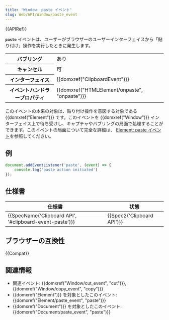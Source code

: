 ```yaml
---
title: 'Window: paste イベント'
slug: Web/API/Window/paste_event
---
```


{{APIRef}}

**`paste`** イベントは、ユーザーがブラウザーのユーザーインターフェイスから「貼り付け」操作を実行したときに発生します。

<table class="properties">
  <tbody>
    <tr>
      <th scope="row">バブリング</th>
      <td>あり</td>
    </tr>
    <tr>
      <th scope="row">キャンセル</th>
      <td>可</td>
    </tr>
    <tr>
      <th scope="row">インターフェイス</th>
      <td>{{domxref("ClipboardEvent")}}</td>
    </tr>
    <tr>
      <th scope="row">イベントハンドラープロパティ</th>
      <td>{{domxref("HTMLElement/onpaste", "onpaste")}}</td>
    </tr>
  </tbody>
</table>

このイベントの本来の対象は、貼り付け操作を意図する対象である {{domxref("Element")}} です。このイベントを {{domxref("Window")}} インターフェイス上で待ち受けし、キャプチャやバブリングの局面で処理することができます。このイベントの局面について完全な詳細は、 [Element: paste イベント](/ja/docs/Web/API/Element/paste_event)を参照してください。

## 例

```js
document.addEventListener('paste', (event) => {
    console.log('paste action initiated')
});
```

## 仕様書

| 仕様書                                                                   | 状態                                 |
| ------------------------------------------------------------------------ | ------------------------------------ |
| {{SpecName('Clipboard API', '#clipboard-event-paste')}} | {{Spec2('Clipboard API')}} |

## ブラウザーの互換性

{{Compat}}

## 関連情報

- 関連イベント: {{domxref("Window/cut_event", "cut")}}, {{domxref("Window/copy_event", "copy")}}
- {{domxref("Element")}} を対象としたこのイベント: {{domxref("Element/paste_event", "paste")}}
- {{domxref("Document")}} を対象としたこのイベント: {{domxref("Document/paste_event", "paste")}}
